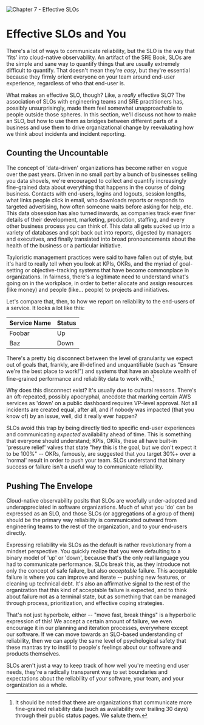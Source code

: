 ![Chapter 7 - Effective SLOs](./img/ch7_header.png)

# Effective SLOs and You

There's a lot of ways to communicate reliability, but the SLO is the way that
'fits' into cloud-native observability. An artifact of the SRE Book, SLOs are
the simple and sane way to quantify things that are usually extremely difficult
to quantify. That doesn't mean they're _easy_, but they're essential because
they firmly orient everyone on your team around end-user experience, regardless
of who that end-user is.

What makes an effective SLO, though? Like, a _really_ effective SLO? The
association of SLOs with engineering teams and SRE practitioners has,
possibly unsurprisingly, made them feel somewhat unapproachable to people
outside those spheres. In this section, we'll discuss not how to make an SLO,
but how to use them as bridges between different parts of a business and use
them to drive organizational change by reevaluating how we think about incidents
and incident reporting.

## Counting the Uncountable

The concept of 'data-driven' organizations has become rather en vogue over the
past years. Driven in no small part by a bunch of businesses selling you data
shovels, we're encouraged to collect and quantify increasingly fine-grained data
about everything that happens in the course of doing business. Contacts with
end-users, logins and logouts, session lengths, what links people click in
email, who downloads reports or responds to targeted advertising, how often
someone waits before asking for help, etc. This data obsession has also turned
inwards, as companies track ever finer details of their development, marketing,
production, staffing, and every other business process you can think of. This
data all gets sucked up into a variety of databases and spit back out into
reports, digested by managers and executives, and finally translated into broad
pronouncements about the health of the business or a particular initiative.

Tayloristic management practices were said to have fallen out of style, but it's
hard to really tell when you look at KPIs, OKRs, and the myriad of goal-setting
or objective-tracking systems that have become commonplace in organizations.
In fairness, there's a legitimate need to understand what's going on in the
workplace, in order to better allocate and assign resources (like money) and
people (like... people) to projects and initiatives.

Let's compare that, then, to how we report on reliability to the end-users of a
service. It looks a lot like this:

| Service Name | Status |
| ------------ | ------ |
| Foobar       | Up     |
| Baz          | Down   |

There's a pretty big disconnect between the level of granularity we expect out
of goals that, frankly, are ill-defined and unquantifiable (such as "Ensure
we're the best place to work!") and systems that have an absolute wealth of
fine-grained performance and reliability data to work with.[^notAllDashboards]

Why does this disconnect exist? It's usually due to cultural reasons. There's an
oft-repeated, possibly apocryphal, anecdote that marking certain AWS services as
'down' on a public dashboard requires VP-level approval. Not all incidents are
created equal, after all, and if nobody was impacted (that you know of) by an
issue, well, did it really ever happen?

SLOs avoid this trap by being directly tied to specific end-user experiences
and communicating _expected_ availability ahead of time. This is something that
everyone should understand; KPIs, OKRs, these all have built-in 'pressure
relief' valves that state "hey this is the goal, but we don't expect it to be
100%" -- OKRs, famously, are suggested that you target 30%+ over a 'normal'
result in order to push your team. SLOs understand that binary success or
failure isn't a useful way to communicate reliability.

## Pushing The Envelope

Cloud-native observability posits that SLOs are woefully under-adopted and
underappreciated in software organizations. Much of what you 'do' can be
expressed as an SLO, and those SLOs (or aggregations of a group of them) should
be the primary way reliability is communicated outward from engineering teams
to the rest of the organization, and to your end-users directly.

Expressing reliability via SLOs as the default is rather revolutionary from a
mindset perspective. You quickly realize that you were defaulting to a binary
model of 'up' or 'down', because that's the only real language you had to
communicate performance. SLOs break this, as they introduce not only the
concept of safe failure, but also _acceptable_ failure. This acceptable failure
is where you can improve and iterate -- pushing new features, or cleaning up
technical debt. It's also an affirmative signal to the rest of the organization
that this kind of acceptable failure is expected, and to think about failure not
as a terminal state, but as something that can be managed through process,
prioritization, and effective coping strategies.

That's not just hyperbole, either -- "move fast, break things" is a hyperbolic
expression of this! We accept a certain amount of failure, we even encourage it
in our planning and iteration processes, everywhere except our software. If we
can move towards an SLO-based understanding of reliability, then we can apply
the same level of psychological safety that these mantras try to instill to
people's feelings about our software and products themselves.

SLOs aren't just a way to keep track of how well you're meeting end user needs,
they're a radically transparent way to set boundaries and expectations about the
reliability of your software, your team, and your organization as a whole.

[^notAllDashboards]: It should be noted that there are organizations that
    communicate more fine-grained reliability data (such as availability over
    trailing 30 days) through their public status pages. We salute them.
